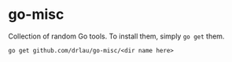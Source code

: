# go-misc

Collection of random Go tools. To install them, simply `go get` them.

`go get github.com/drlau/go-misc/<dir name here>`